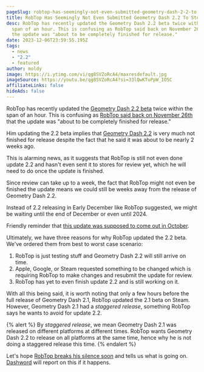 ```yaml
---
pageSlug: robtop-has-seemingly-not-even-submitted-geometry-dash-2-2-to-stores-for-review
title: RobTop Has Seemingly Not Even Submitted Geometry Dash 2.2 To Stores For Review
desc: RobTop has recently updated the Geometry Dash 2.2 beta twice within the
  span of an hour. This is confusing as RobTop said back on November 26th that
  the update was "about to be completely finished for release."
date: 2023-12-06T23:59:55.195Z
tags:
  - news
  - "2.2"
  - featured
author: moldy
image: https://i.ytimg.com/vi/qg8SVZoRcA4/maxresdefault.jpg
imageSource: https://youtu.be/qg8SVZoRcA4?si=33lQwKTuPpW_IO5C
affiliateLinks: false
hideAds: false
---
```

RobTop has recently updated the [Geometry Dash 2.2 beta](/posts/closed-geometry-dash-2-2-beta-released-on-steam/) twice within the span of an hour. This is confusing as [RobTop said back on November 26th](/posts/geometry-dash-2-2-is-finished-release-scheduled-for-early-december/) that the update was "about to be completely finished for release."

Him updating the 2.2 beta implies that [Geometry Dash 2.2](/categories/2.2/) is very much not finished for release despite the fact that he said it was about to be nearly 2 weeks ago.

This is alarming news, as it suggests that RobTop is still not even done update 2.2 and hasn't even sent it to stores for review yet, which he will need to do once the update is finished.

Since review can take up to a week, the fact that RobTop might not even be finished the update means we could still be weeks away from the release of Geometry Dash 2.2.

Instead of 2.2 releasing in Early December like RobTop suggested, we might be waiting until the end of December or even until 2024.

Friendly reminder that [this update was supposed to come out in October](/posts/final-geometry-dash-2-2-release-date-confirmed-by-robtop/).

Ultimately, we have three reasons for why RobTop updated the 2.2 beta. We've ordered them from best to worst case scenario:

1. RobTop is just testing stuff and Geometry Dash 2.2 will still arrive on time.
2. Apple, Google, or Steam requested something to be changed which is requiring RobTop to make changes and resubmit the update for review.
3. RobTop has yet to even finish update 2.2 and is still working on it.

With all this being said, it is worth noting that only a few hours before the full release of Geometry Dash 2.1, RobTop updated the 2.1 beta on Steam. However, Geometry Dash 2.1 had a *staggered release*, something RobTop says he wants to avoid for update 2.2.

{% alert %}
By *staggered release*, we mean Geometry Dash 2.1 was released on different platforms at different times. RobTop wants Geometry Dash 2.2 to release on all platforms at the same time, hence why he is not doing a staggered release this time.
{% endalert %}

Let's hope [RobTop breaks his silence soon](/posts/robtop-will-release-geometry-dash-2-2-with-no-warning/) and tells us what is going on. [Dashword](/posts/) will report on this if it happens.